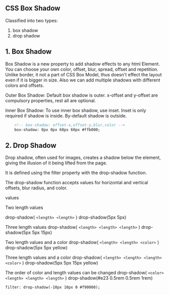 ## CSS Box Shadow

Classified into two types:

1. box shadow
2. drop shadow

## 1. Box Shadow

Box Shadow is a new property to add shadow effects to any html Element. You can choose your own color, offset, blur, spread, offset and repetition. Unlike border, it not a part of CSS Box Model, thus doesn't effect the layout even if it is bigger in size. Also we can add multiple shadows with different colors and offsets.

Outer Box Shadow: Default box shadow is outer. x-offset and y-offset are compulsory properties, rest all are optional.

Inner Box Shadow: To use inner box shadow, use inset. Inset is only required if shadow is inside. By-default shadow is outside.

```html
    <!-- box-shadow: offset-x,offset-y,blur,color -->
    box-shadow: 0px 0px 60px 60px #ffb000;
```

## 2. Drop Shadow

Drop shadow, often used for images, creates a shadow below the element, giving the illusion of it being lifted from the page.

It is defined using the filter property with the drop-shadow function.

The drop-shadow function accepts values for horizontal and vertical offsets, blur radius, and color.

values  
 
Two length values 

drop-shadow( ```<length> <length>``` ) 
drop-shadow(5px 5px) 

 Three length values 
 drop-shadow( ```<length> <length> <length>``` ) 
 drop-shadow(5px 5px 15px) 

 Two length values and a color 
 drop-shadow( ```<length> <length> <color>``` ) 
 drop-shadow(5px 5px yellow) 

 Three length values and a color 
 drop-shadow( ```<length> <length> <length> <color>``` ) 
 drop-shadow(5px 5px 15px yellow) 

 The order of color and length values can be changed 
 drop-shadow( ```<color> <length> <length> <length>``` ) 
 drop-shadow(#e23 0.5rem 0.5rem 1rem) 


 ```html
filter: drop-shadow(-10px 10px 0 #f90000);
```

